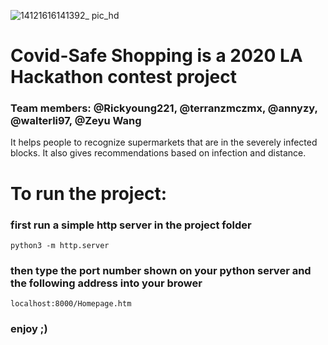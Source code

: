 ![14121616141392_ pic_hd](https://user-images.githubusercontent.com/55896677/111750002-d73fab00-884f-11eb-98ff-b87a635cf06a.jpg)
# Covid-Safe Shopping is a 2020 LA Hackathon contest project
### Team members: @Rickyoung221, @terranzmczmx, @annyzy, @walterli97, @Zeyu Wang

It helps people to recognize supermarkets that are in the severely infected blocks.
It also gives recommendations based on infection and distance.

# To run the project:

### first run a simple http server in the project folder

    python3 -m http.server

### then type the port number shown on your python server and the following address into your brower

    localhost:8000/Homepage.htm

### enjoy ;)
 
